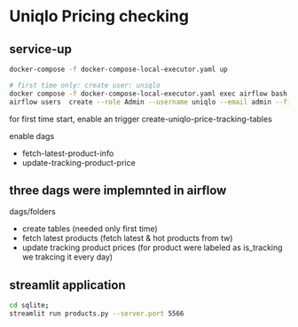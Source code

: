 # Uniqlo Pricing checking

## service-up

```bash
docker-compose -f docker-compose-local-executor.yaml up

# first time only: create user: uniqlo
docker compose -f docker-compose-local-executor.yaml exec airflow bash
airflow users  create --role Admin --username uniqlo --email admin --firstname admin --lastname admin --password uniqlo
```

for first time start, enable an trigger create-uniqlo-price-tracking-tables

enable dags

- fetch-latest-product-info
- update-tracking-product-price

## three dags were implemnted in airflow

dags/folders

- create tables (needed only first time)
- fetch latest products (fetch latest & hot products from tw)
- update tracking product prices (for product were labeled as is_tracking we trakcing it every day)

## streamlit application

```bash
cd sqlite;
streamlit run products.py --server.port 5566
```
